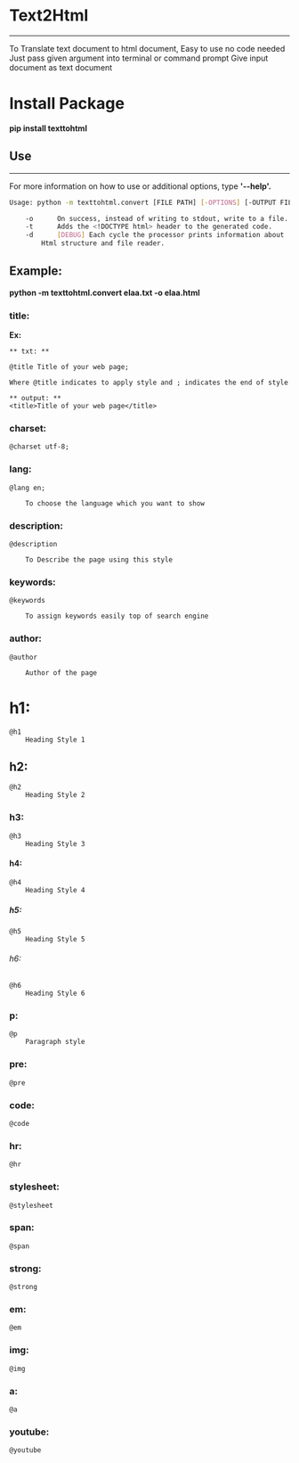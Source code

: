 # Text2Html
------------
To Translate text document to html document, Easy to use no code needed
Just pass given argument into terminal or command prompt
Give input document as text document

# Install Package

**pip install texttohtml**

## Use
--------

For more information on how to use or additional options, type **'--help'.**

```sh
Usage: python -m texttohtml.convert [FILE PATH] [-OPTIONS] [-OUTPUT FILE PATH]

    -o		On success, instead of writing to stdout, write to a file.
    -t		Adds the <!DOCTYPE html> header to the generated code.
    -d		[DEBUG] Each cycle the processor prints information about
		Html structure and file reader.

```
## Example:

**python -m texttohtml.convert elaa.txt -o elaa.html**

### title:

  **Ex:**
  
	** txt: **
	
	@title Title of your web page;
	
	Where @title indicates to apply style and ; indicates the end of style
	
	** output: **
	<title>Title of your web page</title>

### charset:

	@charset utf-8;
	
### lang:

	@lang en;

		To choose the language which you want to show
	
### description:

	@description

		To Describe the page using this style
	
### keywords:

	@keywords 

		To assign keywords easily top of search engine
	
### author:

	@author

		Author of the page
	
# h1:
	
	@h1 
		Heading Style 1
		
## h2:

	@h2 
		Heading Style 2
			
### h3:

	@h3 
		Heading Style 3
	
#### h4:

	@h4 
		Heading Style 4
	
##### h5:

	@h5 
		Heading Style 5
	
###### h6:

	@h6 
		Heading Style 6
	
### p:

	@p
		Paragraph style
	
### pre:
	@pre
	
### code:
	@code
	
### hr:
	@hr
	
### stylesheet:
	@stylesheet
	
### span:
	@span
	
### strong:
	@strong
### em:
	@em
	
### img:
	@img
	
### a:
	@a
	
### youtube:
	@youtube
	

